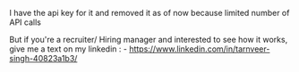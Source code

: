 

I have the api key for it and removed it as of now because limited number of API calls 

But if you're a recruiter/ Hiring manager and  interested to see how it works, give me a text on my linkedin : - https://www.linkedin.com/in/tarnveer-singh-40823a1b3/
